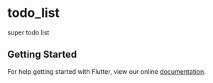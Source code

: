 # todo_list

super todo list

## Getting Started

For help getting started with Flutter, view our online
[documentation](https://flutter.dev/).

